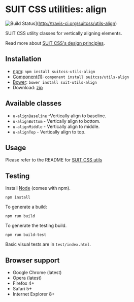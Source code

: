 # SUIT CSS utilities: align

![Build Status](https://secure.travis-ci.org/suitcss/utils-align.png?branch=master)](http://travis-ci.org/suitcss/utils-align)

SUIT CSS utility classes for vertically aligning elements.

Read more about [SUIT CSS's design principles](https://github.com/suitcss/suit/).

## Installation

* [npm](http://npmjs.org/): `npm install suitcss-utils-align`
* [Component(1)](http://component.io/): `component install suitcss/utils-align`
* [Bower](http://bower.io/): `bower install suit-utils-align`
* Download: [zip](https://github.com/suitcss/utils-align/zipball/master)

## Available classes

* `u-alignBaseline` -Vertically align to baseline.
* `u-alignBottom` - Vertically align to bottom.
* `u-alignMiddle` - Vertically align to middle.
* `u-alignTop` - Vertically align to top.

## Usage

Please refer to the README for [SUIT CSS utils](https://github.com/suitcss/utils/)

## Testing

Install [Node](http://nodejs.org) (comes with npm).

```
npm install
```

To generate a build:

```
npm run build
```

To generate the testing build.

```
npm run build-test
```

Basic visual tests are in `test/index.html`.

## Browser support

* Google Chrome (latest)
* Opera (latest)
* Firefox 4+
* Safari 5+
* Internet Explorer 8+
